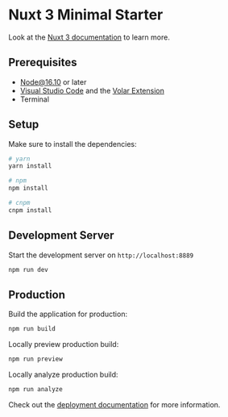 # Nuxt 3 Minimal Starter

Look at the [Nuxt 3 documentation](https://nuxt.com/docs/getting-started/introduction) to learn more.

## Prerequisites

- [Node@16.10](https://nodejs.org/) or later
- [Visual Studio Code](https://code.visualstudio.com/) and the [Volar Extension](https://marketplace.visualstudio.com/items?itemName=Vue.volar)
- Terminal

## Setup

Make sure to install the dependencies:

```bash
# yarn
yarn install

# npm
npm install

# cnpm
cnpm install
```

## Development Server

Start the development server on `http://localhost:8889`

```bash
npm run dev
```

## Production

Build the application for production:

```bash
npm run build
```

Locally preview production build:

```bash
npm run preview
```

Locally analyze production build:

```bash
npm run analyze
```

Check out the [deployment documentation](https://nuxt.com/docs/getting-started/deployment) for more information.
